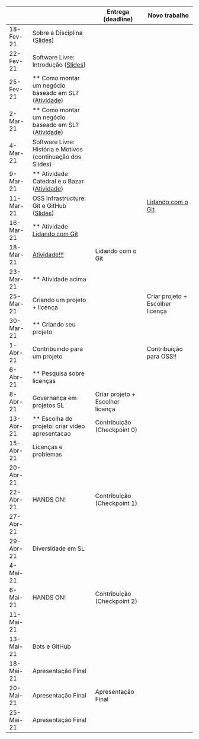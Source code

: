 
|           |                                                                                |     Entrega (deadline)               |     Novo trabalho         |
|-----------|--------------------------------------------------------------------------------|--------------------------------------|---------------------------|
| 18-Fev-21 | Sobre a Disciplina ([Slides](slides/Lecture_01.pdf))                            |                                      |                           | 
| 22-Fev-21 | Software Livre: Introdução ([Slides](slides/Lecture_02.pdf))                    |                                      |                           | 
| 25-Fev-21 | ** Como montar um negócio baseado em SL? ([Atividade](assignments/howToMakeMoney.md)) |                               |                           |
| 2-Mar-21  | ** Como montar um negócio baseado em SL? ([Atividade](assignments/howToMakeMoney.md)) |                               |                           |
| 4-Mar-21  |     Software Livre: História e Motivos (continuação dos Slides)                 |                                      |                           |
| 9-Mar-21  | ** Atividade Catedral e o Bazar ([Atividade](assignments/cathbaz.md))          |                                      |                           |
| 11-Mar-21  |     OSS Infrastructure: Git e GitHub ([Slides](slides/Lecture_03.pdf)) |                                        | [Lidando com o Git](assignments/gitAssignment.md)                 | 
| 16-Mar-21 | ** Atividade [Lidando com Git](assignments/gitAssignment.md)                                                         |                                      |                                       |
| 18-Mar-21 |  [Atividade!!!](assignments/preActivityEssay.md)                    |Lidando com o Git                     |            |
| 23-Mar-21 | ** Atividade acima                                                                 |                                    |                                       |
| 25-Mar-21 |  Criando um projeto   + licença                                               |                 | Criar projeto + Escolher licença      |
| 30-Mar-21 | ** Criando seu projeto                      |                                      |               |
| 1-Abr-21 | Contribuindo para um projeto                                                     |                                      |     Contribuição para OSS!!           |
| 6-Abr-21  | ** Pesquisa sobre licenças                                                     |                                      |                                       |
| 8-Abr-21  | Governança em projetos SL                                                        |     Criar projeto + Escolher licença |                                       |
| 13-Abr-21  | ** Escolha do projeto: criar video apresentacao                                | Contribuição (Checkpoint 0)          |                                       |
| 15-Abr-21 | Licenças e problemas                                                           |                                      |                                       |
| 20-Abr-21 |                                                                                |                                      |                                       |
| 22-Abr-21 |   HANDS ON!                                                                    | Contribuição (Checkpoint 1)          |                                       |
| 27-Abr-21 |                                                                                |                                      |                                       |
| 29-Abr-21 | Diversidade em SL                                                              |                                      |                                       |
| 4-Mai-21 |                                                                                |                                      |                                       |
| 6-Mai-21  |     HANDS ON!                                                                                         | Contribuição (Checkpoint 2)          |                                       |
| 11-Mai-21  |                                                                                |                                      |                                       |
| 13-Mai-21 |     Bots e GitHub                                                            |                                      |                                       |
| 18-Mai-21 |    Apresentação Final                                                                  |                                      |                                       |
| 20-Mai-21 |     Apresentação Final                                                         |     Apresentação Final               |                                       |
| 25-Mai-21 |     Apresentação Final                                                         |                                      |                                       |
